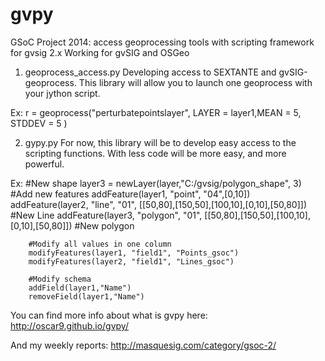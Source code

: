 gvpy
====

GSoC Project 2014: access geoprocessing tools with scripting framework for gvsig 2.x
Working for gvSIG and OSGeo

1. geoprocess_access.py
Developing access to SEXTANTE and gvSIG-geoprocess. This library will allow you to launch one geoprocess with your jython script.

Ex: 
        r = geoprocess("perturbatepointslayer", LAYER = layer1,MEAN = 5, STDDEV = 5 ) 



2. gypy.py
For now, this library will be to develop easy access to the scripting functions. With less code will be more easy, and more powerful.

Ex:
        #New shape
        layer3 = newLayer(layer,"C:/gvsig/polygon_shape", 3) 
        #Add new features 
        addFeature(layer1, "point", "04",[0,10]) 
        addFeature(layer2, "line", "01", [[50,80],[150,50],[100,10],[0,10],[50,80]])         #New Line 
        addFeature(layer3, "polygon", "01", [[50,80],[150,50],[100,10],[0,10],[50,80]])          #New polygon  

        #Modify all values in one column 
        modifyFeatures(layer1, "field1", "Points_gsoc") 
        modifyFeatures(layer2, "field1", "Lines_gsoc") 

        #Modify schema 
        addField(layer1,"Name") 
        removeField(layer1,"Name") 

You can find more info about what is gvpy here: http://oscar9.github.io/gvpy/

And my weekly reports: http://masquesig.com/category/gsoc-2/
